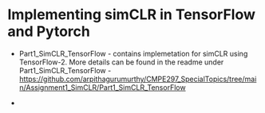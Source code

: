 # **Implementing simCLR in TensorFlow and Pytorch**

* Part1_SimCLR_TensorFlow - contains implemetation for simCLR using TensorFlow-2. More details can be found in the readme under Part1_SimCLR_TensorFlow - https://github.com/arpithagurumurthy/CMPE297_SpecialTopics/tree/main/Assignment1_SimCLR/Part1_SimCLR_TensorFlow

* 
